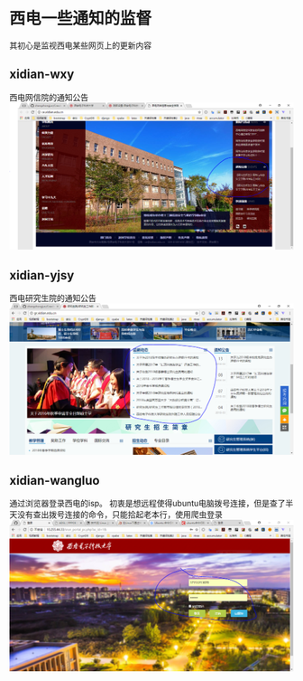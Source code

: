 # 西电一些通知的监督

其初心是监视西电某些网页上的更新内容

## xidian-wxy
西电网信院的通知公告
![2](imgs/2.PNG)

## xidian-yjsy
西电研究生院的通知公告
![1](imgs/1.PNG)

## xidian-wangluo
通过浏览器登录西电的isp。
初衷是想远程使得ubuntu电脑拨号连接，但是查了半天没有查出拨号连接的命令，只能拾起老本行，使用爬虫登录
![3](imgs/3.PNG)